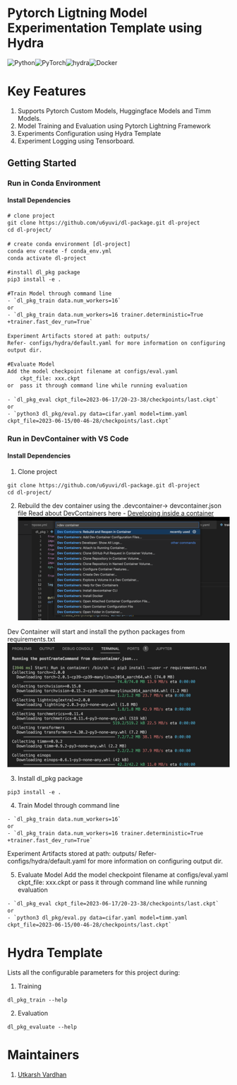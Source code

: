# Pytorch Ligtning Model Experimentation Template using Hydra

![Python](https://img.shields.io/badge/python-3670A0?style=for-the-badge&logo=python&logoColor=ffdd54)![PyTorch](https://img.shields.io/badge/PyTorch-%23EE4C2C.svg?style=for-the-badge&logo=PyTorch&logoColor=white)![hydra](https://img.shields.io/badge/Config-Hydra_1.3-89b8cd)![Docker](https://img.shields.io/badge/docker-%230db7ed.svg?style=for-the-badge&logo=docker&logoColor=white)


# Key Features

1. Supports Pytorch Custom Models, Huggingface Models and Timm Models.
2. Model Training and Evaluation using Pytorch Lightning Framework
3. Experiments Configuration using Hydra Template
4. Experiment Logging using Tensorboard.


## Getting Started

### Run in Conda Environment 

#### Install Dependencies 

```
# clone project 
git clone https://github.com/u6yuvi/dl-package.git dl-project
cd dl-project/

# create conda environment [dl-project]
conda env create -f conda_env.yml 
conda activate dl-project

#install dl_pkg package
pip3 install -e .

#Train Model through command line
- `dl_pkg_train data.num_workers=16`
or 
- `dl_pkg_train data.num_workers=16 trainer.deterministic=True +trainer.fast_dev_run=True`

Experiment Artifacts stored at path: outputs/
Refer- configs/hydra/default.yaml for more information on configuring output dir.

#Evaluate Model
Add the model checkpoint filename at configs/eval.yaml
    ckpt_file: xxx.ckpt
or  pass it through command line while running evaluation

- `dl_pkg_eval ckpt_file=2023-06-17/20-23-38/checkpoints/last.ckpt`
or 
- `python3 dl_pkg/eval.py data=cifar.yaml model=timm.yaml ckpt_file=2023-06-15/00-46-28/checkpoints/last.ckpt`
```


### Run in DevContainer with VS Code
#### Install Dependencies 

1. Clone project 
```
git clone https://github.com/u6yuvi/dl-package.git dl-project
cd dl-project/
```

2. Rebuild the dev container using the .devcontainer-> devcontainer.json file
Read about DevContainers here - [Developing inside a container](https://code.visualstudio.com/docs/devcontainers/containers)
![Dev Container](images/dev-container.png)

Dev Container will start and install the python packages from requirements.txt
![Installing the project python package dependencies](images/dev-container-requirements.png)

3. Install dl_pkg package
```
pip3 install -e .
```
4. Train Model through command line
```
- `dl_pkg_train data.num_workers=16`
or 
- `dl_pkg_train data.num_workers=16 trainer.deterministic=True +trainer.fast_dev_run=True`
```

Experiment Artifacts stored at path: outputs/
Refer- configs/hydra/default.yaml for more information on configuring output dir.

5. Evaluate Model
Add the model checkpoint filename at configs/eval.yaml
    ckpt_file: xxx.ckpt
or  pass it through command line while running evaluation
```
- `dl_pkg_eval ckpt_file=2023-06-17/20-23-38/checkpoints/last.ckpt`
or 
- `python3 dl_pkg/eval.py data=cifar.yaml model=timm.yaml ckpt_file=2023-06-15/00-46-28/checkpoints/last.ckpt`
```


# Hydra Template 

Lists all the configurable parameters for this project during:
1. Training
```
dl_pkg_train --help
```
2. Evaluation
```
dl_pkg_evaluate --help
```

# Maintainers

1. [Utkarsh Vardhan](https://github.com/u6yuvi)

